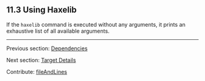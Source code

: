 ## 11.3 Using Haxelib

If the `haxelib` command is executed without any arguments, it prints an exhaustive list of all available arguments.

---

Previous section: [Dependencies](haxelib-json-dependencies.md)

Next section: [Target Details](#)

Contribute: [fileAndLines](https://github.com/HaxeFoundation/HaxeManual/blob/master/11-haxelib.tex#L137-137)